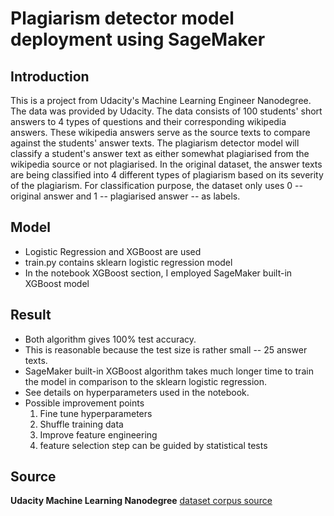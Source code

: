 # Plagiarism detector model deployment using SageMaker

## Introduction

This is a project from Udacity's Machine Learning Engineer Nanodegree. The data was provided by Udacity. The data consists of 100 students' short answers to 4 types of questions and their corresponding wikipedia answers. These wikipedia answers serve as the source texts to compare against the students' answer texts. The plagiarism detector model will classify a student's answer text as either somewhat plagiarised from the wikipedia source or not plagiarised. In the original dataset, the answer texts are being classified into 4 different types of plagiarism based on its severity of the plagiarism. For classification purpose, the dataset only uses 0 -- original answer and 1 -- plagiarised answer -- as labels.

## Model

* Logistic Regression and XGBoost are used
* train.py contains sklearn logistic regression model
* In the notebook XGBoost section, I employed SageMaker built-in XGBoost model

## Result

* Both algorithm gives 100% test accuracy.
* This is reasonable because the test size is rather small -- 25 answer texts.
* SageMaker built-in XGBoost algorithm takes much longer time to train the model in comparison to the sklearn logistic regression.
* See details on hyperparameters used in the notebook.
* Possible improvement points
   1. Fine tune hyperparameters
   2. Shuffle training data
   3. Improve feature engineering
   4. feature selection step can be guided by statistical tests
   
 ## Source
 __Udacity Machine Learning Nanodegree__
 [dataset corpus source](https://ir.shef.ac.uk/cloughie/resources/plagiarism_corpus.html)

